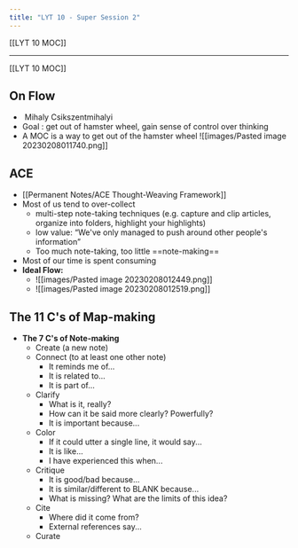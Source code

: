 ```yaml
---
title: "LYT 10 - Super Session 2"
---
```


[[LYT 10 MOC]]

---

[[LYT 10 MOC]]

## On Flow
-  Mihaly Csikszentmihalyi
- Goal : get out of hamster wheel, gain sense of control over thinking
- A MOC is a way to get out of the hamster wheel
![[images/Pasted image 20230208011740.png]]

## ACE
- [[Permanent Notes/ACE Thought-Weaving Framework]]
- Most of us tend to over-collect
	- multi-step note-taking techniques (e.g. capture and clip articles, organize into folders, highlight your highlights)
	- low value: “We've only managed to push around other people's information”
	- Too much note-taking, too little ==note-making==
- Most of our time is spent consuming
- **Ideal Flow:** 
	- ![[images/Pasted image 20230208012449.png]]
	- ![[images/Pasted image 20230208012519.png]]

## The 11 C's of Map-making
- **The 7 C's of Note-making**
	- Create (a new note)
	- Connect (to at least one other note)
		- It reminds me of...
		- It is related to...
		- It is part of...
	- Clarify
		- What is it, really?
		- How can it be said more clearly? Powerfully?
		- It is important because...
	- Color
		- If it could utter a single line, it would say...
		- It is like...
		- I have experienced this when...
	- Critique
		- It is good/bad because...
		- It is similar/different to BLANK because...
		- What is missing? What are the limits of this idea?
	- Cite
		- Where did it come from?
		- External references say...
	- Curate
